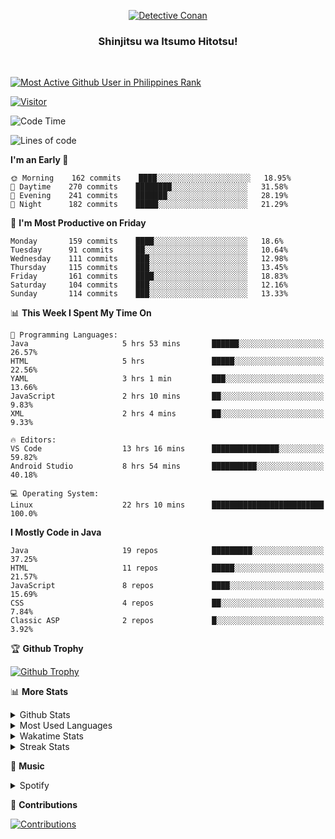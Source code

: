 <p align="center">
<a href="https://mrepol742.github.io">
  <img alt="Detective Conan" src="https://tenor.com/view/detective-detective-conan-anime-eyeglasses-gif-16507322.gif" /> 
  </a> 
  <h3 align="center">Shinjitsu wa Itsumo Hitotsu!</h3>
</p>
<br>

 
[![Most Active Github User in Philippines Rank](https://enibdhv97zm33sz.m.pipedream.net)](https://mrepol742.github.io)

[![Visitor](https://visitor-badge.glitch.me/badge?page_id=mrepol742)](https:/mrepol742.github.io)

[comment]: <> (This is a automated generated Data from github action workflow)
[comment]: <> (Updated Daily at 6:13 PM)
[comment]: <> (START OF GENERATED DATA)

<!--START_SECTION:waka-->
![Code Time](http://img.shields.io/badge/Code%20Time-340%20hrs%209%20mins-blue)

![Lines of code](https://img.shields.io/badge/From%20Hello%20World%20I%27ve%20Written-313%20Thousand%20lines%20of%20code-blue)

**I'm an Early 🐤** 

```text
🌞 Morning    162 commits    ████░░░░░░░░░░░░░░░░░░░░░   18.95% 
🌆 Daytime    270 commits    ████████░░░░░░░░░░░░░░░░░   31.58% 
🌃 Evening    241 commits    ███████░░░░░░░░░░░░░░░░░░   28.19% 
🌙 Night      182 commits    █████░░░░░░░░░░░░░░░░░░░░   21.29%

```
📅 **I'm Most Productive on Friday** 

```text
Monday       159 commits    ████░░░░░░░░░░░░░░░░░░░░░   18.6% 
Tuesday      91 commits     ██░░░░░░░░░░░░░░░░░░░░░░░   10.64% 
Wednesday    111 commits    ███░░░░░░░░░░░░░░░░░░░░░░   12.98% 
Thursday     115 commits    ███░░░░░░░░░░░░░░░░░░░░░░   13.45% 
Friday       161 commits    ████░░░░░░░░░░░░░░░░░░░░░   18.83% 
Saturday     104 commits    ███░░░░░░░░░░░░░░░░░░░░░░   12.16% 
Sunday       114 commits    ███░░░░░░░░░░░░░░░░░░░░░░   13.33%

```


📊 **This Week I Spent My Time On** 

```text
💬 Programming Languages: 
Java                     5 hrs 53 mins       ██████░░░░░░░░░░░░░░░░░░░   26.57% 
HTML                     5 hrs               █████░░░░░░░░░░░░░░░░░░░░   22.56% 
YAML                     3 hrs 1 min         ███░░░░░░░░░░░░░░░░░░░░░░   13.66% 
JavaScript               2 hrs 10 mins       ██░░░░░░░░░░░░░░░░░░░░░░░   9.83% 
XML                      2 hrs 4 mins        ██░░░░░░░░░░░░░░░░░░░░░░░   9.33%

🔥 Editors: 
VS Code                  13 hrs 16 mins      ███████████████░░░░░░░░░░   59.82% 
Android Studio           8 hrs 54 mins       ██████████░░░░░░░░░░░░░░░   40.18%

💻 Operating System: 
Linux                    22 hrs 10 mins      █████████████████████████   100.0%

```

**I Mostly Code in Java** 

```text
Java                     19 repos            █████████░░░░░░░░░░░░░░░░   37.25% 
HTML                     11 repos            █████░░░░░░░░░░░░░░░░░░░░   21.57% 
JavaScript               8 repos             ████░░░░░░░░░░░░░░░░░░░░░   15.69% 
CSS                      4 repos             ██░░░░░░░░░░░░░░░░░░░░░░░   7.84% 
Classic ASP              2 repos             █░░░░░░░░░░░░░░░░░░░░░░░░   3.92%

```



<!--END_SECTION:waka-->

[comment]: <> (END OF GENERATED DATA)

<p>

🏆 **Github Trophy**
  
<a href="https://mrepol742.github.io">
<img alt="Github Trophy" src="https://github-profile-trophy.vercel.app/?username=mrepol742&theme=gruvbox">
</a>
</p>

<p>

📊 **More Stats**
  
<details>
  <summary>Github Stats</summary>
  <br>
  <a href="https://mrepol742.github.io">
  <img alt="Github Stats" src="https://github-readme-stats.vercel.app/api?username=mrepol742&show_icons=true&include_all_commits=true&&count_private=true&theme=gruvbox">
</a>
  
  [comment]: <> (This is a automated generated Data from github action workflow)
  [comment]: <> (Updated Daily at 0:05 AM)
  [comment]: <> (START OF GENERATED DATA)
  
  <br>
    <a href="https://mrepol742.github.io">
  <img alt="Github Stats" src="https://mrepol742.github.io/github-stats/generated/overview.svg">
</a>
    <br>
    <a href="https://mrepol742.github.io">
  <img alt="Github Stats" src="https://mrepol742.github.io/github-stats/generated/languages.svg">
</a>
  
   [comment]: <> (START OF GENERATED DATA)
  
  
</details> 
<details>
  <summary>Most Used Languages</summary>
  <br>
 <a href="https://mrepol742.github.io">
<img alt="Most Used Languages" src="https://github-readme-stats.vercel.app/api/top-langs/?username=mrepol742&layout=compact&include_all_commits=true&&count_private=true&langs_count=20&theme=gruvbox">
</a>
</details>

<details>
  <summary>Wakatime Stats</summary>
  <br>
<a href="https://mrepol742.github.io">
<img alt="Wakatime Stats" src="https://github-readme-stats.vercel.app/api/wakatime?username=mrepol742&layout=compact">
</a>
</details>

<details>
  <summary>Streak Stats</summary>
  <br>
<a href="https://mrepol742.github.io">
<img alt="Streak Stats" src="https://mrepol742-streak-stats.herokuapp.com/?user=mrepol742&theme=gruvbox">
</a>
</p>
</details>

<p>

  🎵 **Music**
  
  <details>
  <summary>Spotify</summary>
  <br>
<a href="https://mrepol742.github.io">
<img alt="Spotify" src="https://spotify-recently-played-readme.vercel.app/api?user=7xx9e7hwq1qyown0m4ut78pcz&count=10&unique=true">
</a>
</p>
</details>

<p>

📜 **Contributions**
  
<a href="https://mrepol742.github.io">
<img alt="Contributions" src="https://mrepol742-activity-graph.herokuapp.com/graph?username=mrepol742&theme=github&hide_border=true">
</a>
</p>
